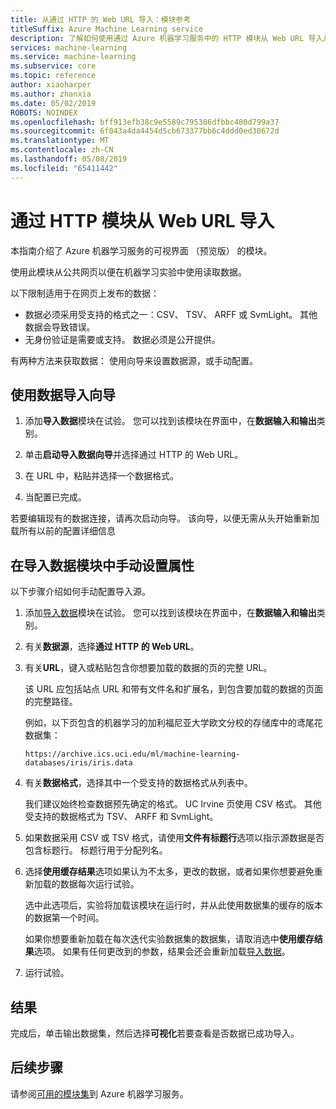 ```yaml
---
title: 从通过 HTTP 的 Web URL 导入：模块参考
titleSuffix: Azure Machine Learning service
description: 了解如何使用通过 Azure 机器学习服务中的 HTTP 模块从 Web URL 导入从公共网页以便在机器学习实验中使用读取数据。
services: machine-learning
ms.service: machine-learning
ms.subservice: core
ms.topic: reference
author: xiaoharper
ms.author: zhanxia
ms.date: 05/02/2019
ROBOTS: NOINDEX
ms.openlocfilehash: bff913efb38c9e5589c795386dfbbc480d799a37
ms.sourcegitcommit: 6f043a4da4454d5cb673377bb6c4ddd0ed30672d
ms.translationtype: MT
ms.contentlocale: zh-CN
ms.lasthandoff: 05/08/2019
ms.locfileid: "65411442"
---
```

# <a name="import-from-web-url-via-http-module"></a>通过 HTTP 模块从 Web URL 导入

本指南介绍了 Azure 机器学习服务的可视界面 （预览版） 的模块。

使用此模块从公共网页以便在机器学习实验中使用读取数据。

以下限制适用于在网页上发布的数据：

- 数据必须采用受支持的格式之一：CSV、 TSV、 ARFF 或 SvmLight。 其他数据会导致错误。
- 无身份验证是需要或支持。 数据必须是公开提供。 

有两种方法来获取数据： 使用向导来设置数据源，或手动配置。

## <a name="use-the-data-import-wizard"></a>使用数据导入向导

1. 添加**导入数据**模块在试验。 您可以找到该模块在界面中，在**数据输入和输出**类别。

2. 单击**启动导入数据向导**并选择通过 HTTP 的 Web URL。

3. 在 URL 中，粘贴并选择一个数据格式。

4. 当配置已完成。

若要编辑现有的数据连接，请再次启动向导。 该向导，以便无需从头开始重新加载所有以前的配置详细信息

## <a name="manually-set-properties-in-the-import-data-module"></a>在导入数据模块中手动设置属性

以下步骤介绍如何手动配置导入源。

1. 添加[导入数据](import-data.md)模块在试验。 您可以找到该模块在界面中，在**数据输入和输出**类别。

2. 有关**数据源**，选择**通过 HTTP 的 Web URL**。

3. 有关**URL**，键入或粘贴包含你想要加载的数据的页的完整 URL。

    该 URL 应包括站点 URL 和带有文件名和扩展名，到包含要加载的数据的页面的完整路径。

    例如，以下页包含的机器学习的加利福尼亚大学欧文分校的存储库中的鸢尾花数据集：

    `https://archive.ics.uci.edu/ml/machine-learning-databases/iris/iris.data`

4. 有关**数据格式**，选择其中一个受支持的数据格式从列表中。

    我们建议始终检查数据预先确定的格式。 UC Irvine 页使用 CSV 格式。 其他受支持的数据格式为 TSV、 ARFF 和 SvmLight。

5. 如果数据采用 CSV 或 TSV 格式，请使用**文件有标题行**选项以指示源数据是否包含标题行。 标题行用于分配列名。

6. 选择**使用缓存结果**选项如果认为不太多，更改的数据，或者如果你想要避免重新加载的数据每次运行试验。

    选中此选项后，实验将加载该模块在运行时，并从此使用数据集的缓存的版本的数据第一个时间。

    如果你想要重新加载在每次迭代实验数据集的数据集，请取消选中**使用缓存结果**选项。 如果有任何更改到的参数，结果会还会重新加载[导入数据](import-data.md)。

7. 运行试验。

## <a name="results"></a>结果

完成后，单击输出数据集，然后选择**可视化**若要查看是否数据已成功导入。


## <a name="next-steps"></a>后续步骤

请参阅[可用的模块集](module-reference.md)到 Azure 机器学习服务。 